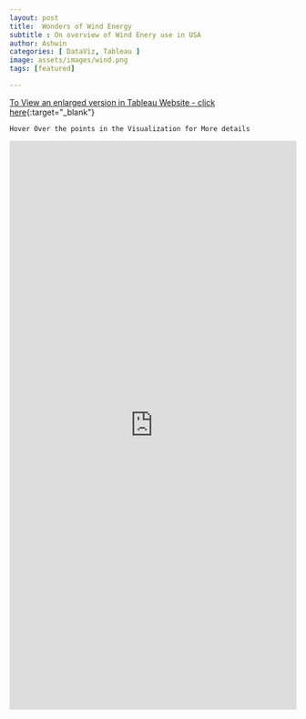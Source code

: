 ```yaml
---
layout: post
title:  Wonders of Wind Energy
subtitle : On overview of Wind Enery use in USA
author: Ashwin
categories: [ DataViz, Tableau ]
image: assets/images/wind.png
tags: [featured]

---
```

[To View an enlarged version in Tableau Website - click here](https://public.tableau.com/views/WindEnergyStates-V1/Dashboard1?:language=en-GB&:display_count=y&:origin=viz_share_link){:target="_blank"}

```
Hover Over the points in the Visualization for More details 
```

<iframe seamless frameborder="0" src="https://public.tableau.com/views/WindEnergyStates-V1/Dashboard1?:language=en-GB&:display_count=y&:origin=viz_share_link&:showVizHome=no" width = '100%' height = '1000'></iframe>
